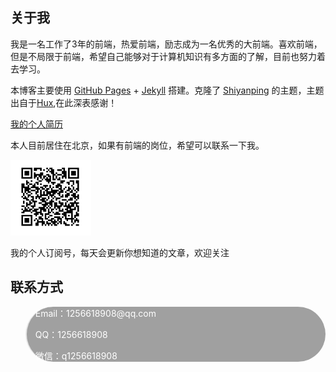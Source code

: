 <style type="text/css">
    .background {
      background: #a0a0a0;
      border-radius: 50px;
      color: #ffffff;
    }
</style>

<h2><strong>关于我</strong></h2>

<p>我是一名工作了3年的前端，热爱前端，励志成为一名优秀的大前端。喜欢前端，但是不局限于前端，希望自己能够对于计算机知识有多方面的了解，目前也努力着去学习。</p>

<p>本博客主要使用 <a href="https://pages.github.com/">GitHub Pages</a> + <a href="https://www.jekyll.com.cn/">Jekyll</a> 搭建。克隆了 <a href="https://www.shiyanping.top/">Shiyanping</a> 的主题，主题出自于<a href="http://huangxuan.me/">Hux</a>,在此深表感谢！</p>

<a href="https://quhongqiang.com/resume/dist/#/" target="_blank">我的个人简历</a>

<p>本人目前居住在北京，如果有前端的岗位，希望可以联系一下我。</p>

<div>
  <img src="https://github.com/quhongqiang/quhongqiang.github.io/blob/master/img/_posts/17.png?raw=true" alt="微信订阅号">
  <br />
  <p>我的个人订阅号，每天会更新你想知道的文章，欢迎关注</p>
</div>

<h2><strong>联系方式</strong></h2>

<blockquote class="background">
  <p>Email：1256618908@qq.com</p>

  <p>QQ：1256618908</p>

  <p>微信：q1256618908</p>
</blockquote>
